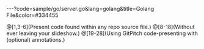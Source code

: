 ---?code=sample/go/server.go&lang=golang&title=Golang File&color=#334455

@[1,3-6](Present code found within any repo source file.)
@[8-18](Without ever leaving your slideshow.)
@[19-28](Using GitPitch code-presenting with (optional) annotations.)

